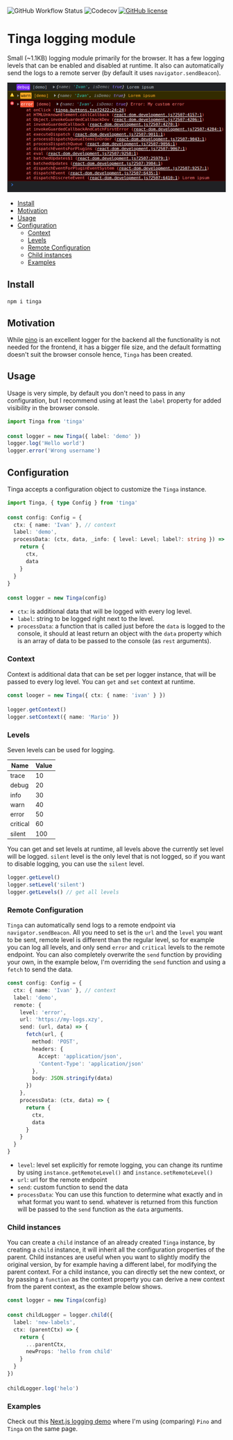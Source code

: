 ![GitHub Workflow Status](https://img.shields.io/github/workflow/status/ivandotv/tinga/Test)
![Codecov](https://img.shields.io/codecov/c/gh/ivandotv/tinga)
[![GitHub license](https://img.shields.io/github/license/ivandotv/tinga)](https://github.com/ivandotv/tinga/blob/main/LICENSE)

# Tinga logging module

Small (~1.1KB) logging module primarily for the browser. It has a few logging levels that can be enabled and disabled at runtime. It also can automatically send the logs to a remote server (by default it uses `navigator.sendBeacon`).

![screen](./assets/img-1.png)

<!-- toc -->

- [Install](#install)
- [Motivation](#motivation)
- [Usage](#usage)
- [Configuration](#configuration)
  - [Context](#context)
  - [Levels](#levels)
  - [Remote Configuration](#remote-configuration)
  - [Child instances](#child-instances)
  - [Examples](#examples)

<!-- tocstop -->

## Install

`npm i tinga`

## Motivation

While [pino](https://github.com/pinojs/pino) is an excellent logger for the backend all the functionality is not needed for the frontend, it has a bigger file size, and the default formatting doesn't suit the browser console hence, `Tinga` has been created.

## Usage

Usage is very simple, by default you don't need to pass in any configuration, but I recommend using at least the `label` property for added visibility in the browser console.

```ts
import Tinga from 'tinga'

const logger = new Tinga({ label: 'demo' })
logger.log('Hello world')
logger.error('Wrong username')
```

## Configuration

Tinga accepts a configuration object to customize the `Tinga` instance.

```ts
import Tinga, { type Config } from 'tinga'

const config: Config = {
  ctx: { name: 'Ivan' }, // context
  label: 'demo',
  processData: (ctx, data, _info: { level: Level; label?: string }) => {
    return {
      ctx,
      data
    }
  }
}

const logger = new Tinga(config)
```

- `ctx`: is additional data that will be logged with every log level.
- `label`: string to be logged right next to the level.
- `processData`: a function that is called just before the `data` is logged to the console, it should at least return an object with the `data` property which is an array of data to be passed to the console (as `rest` arguments).

### Context

Context is additional data that can be set per logger instance, that will be passed to every log level. You can `get` and `set` context at runtime.

```ts
const looger = new Tinga({ ctx: { name: 'ivan' } })

logger.getContext()
logger.setContext({ name: 'Mario' })
```

### Levels

Seven levels can be used for logging.

| Name     | Value |
| -------- | ----- |
| trace    | 10    |
| debug    | 20    |
| info     | 30    |
| warn     | 40    |
| error    | 50    |
| critical | 60    |
| silent   | 100   |

You can get and set levels at runtime, all levels above the currently set level will be logged. `silent` level is the only level that is not logged, so if you want to disable logging, you can use the `silent` level.

```ts
logger.getLevel()
logger.setLevel('silent')
logger.getLevels() // get all levels
```

### Remote Configuration

`Tinga` can automatically send logs to a remote endpoint via `navigator.sendBeacon`. All you need to set is the `url` and the `level` you want to be sent, remote level is different than the regular level, so for example you can log all levels, and only send `error` and `critical` levels to the remote endpoint. You can also completely overwrite the `send` function by providing your own, in the example below, I'm overriding the `send` function and using a `fetch` to send the data.

```ts
const config: Config = {
  ctx: { name: 'Ivan' }, // context
  label: 'demo',
  remote: {
    level: 'error',
    url: 'https://my-logs.xzy',
    send: (url, data) => {
      fetch(url, {
        method: 'POST',
        headers: {
          Accept: 'application/json',
          'Content-Type': 'application/json'
        },
        body: JSON.stringify(data)
      })
    },
    processData: (ctx, data) => {
      return {
        ctx,
        data
      }
    }
  }
}
```

- `level`: level set explicitly for remote logging, you can change its runtime by using
  `instance.getRemoteLevel()` and `instance.setRemoteLevel()`
- `url`: url for the remote endpoint
- `send`: custom function to send the data
- `processData`: You can use this function to determine what exactly and in what format you want to send. whatever is returned from this function will be passed to the `send` function as the `data` arguments.

### Child instances

You can create a `child` instance of an already created `Tinga` instance, by creating a `child` instance, it will inherit all the configuration properties of the parent.
Child instances are useful when you want to slightly modify the original version, by for example having a different label, for modifying the parent context. For a child instance, you can directly set the new context, or by passing a `function` as the context property you can derive a new context from the parent context, as the example below shows.

```ts
const logger = new Tinga(config)

const childLogger = logger.child({
  label: 'new-labels',
  ctx: (parentCtx) => {
    return {
      ...parentCtx,
      newProps: 'hello from child'
    }
  }
})

childLogger.log('helo')
```

### Examples

Check out this [Next.js logging demo](https://github.com/ivandotv/nextjs-pino-log-demo) where I'm using (comparing) `Pino` and `Tinga` on the same page.
